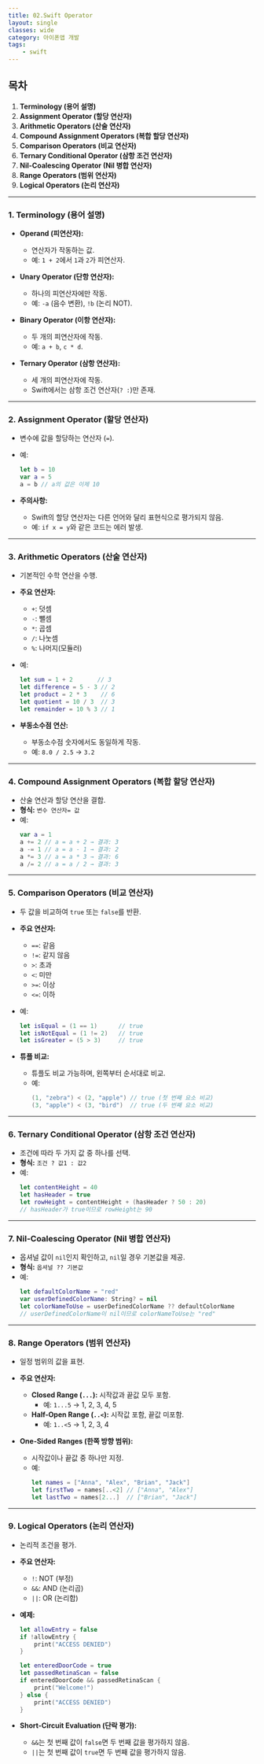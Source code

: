 ```yaml
---
title: 02.Swift Operator
layout: single
classes: wide
category: 아이폰앱 개발
tags:
    - swift
---
```



## **목차**
1. **Terminology (용어 설명)**
2. **Assignment Operator (할당 연산자)**
3. **Arithmetic Operators (산술 연산자)**
4. **Compound Assignment Operators (복합 할당 연산자)**
5. **Comparison Operators (비교 연산자)**
6. **Ternary Conditional Operator (삼항 조건 연산자)**
7. **Nil-Coalescing Operator (Nil 병합 연산자)**
8. **Range Operators (범위 연산자)**
9. **Logical Operators (논리 연산자)**

---

### **1. Terminology (용어 설명)**
- **Operand (피연산자):**
  - 연산자가 작동하는 값.
  - 예: `1 + 2`에서 `1`과 `2`가 피연산자.

- **Unary Operator (단항 연산자):**
  - 하나의 피연산자에만 작동.
  - 예: `-a` (음수 변환), `!b` (논리 NOT).

- **Binary Operator (이항 연산자):**
  - 두 개의 피연산자에 작동.
  - 예: `a + b`, `c * d`.

- **Ternary Operator (삼항 연산자):**
  - 세 개의 피연산자에 작동.
  - Swift에서는 삼항 조건 연산자(`? :`)만 존재.

---

### **2. Assignment Operator (할당 연산자)**
- 변수에 값을 할당하는 연산자 (`=`).
- 예:
  ```swift
  let b = 10
  var a = 5
  a = b // a의 값은 이제 10
  ```

- **주의사항:**
  - Swift의 할당 연산자는 다른 언어와 달리 표현식으로 평가되지 않음.
  - 예: `if x = y`와 같은 코드는 에러 발생.

---

### **3. Arithmetic Operators (산술 연산자)**
- 기본적인 수학 연산을 수행.
- **주요 연산자:**
  - `+`: 덧셈
  - `-`: 뺄셈
  - `*`: 곱셈
  - `/`: 나눗셈
  - `%`: 나머지(모듈러)

- 예:
  ```swift
  let sum = 1 + 2       // 3
  let difference = 5 - 3 // 2
  let product = 2 * 3    // 6
  let quotient = 10 / 3  // 3
  let remainder = 10 % 3 // 1
  ```

- **부동소수점 연산:**
  - 부동소수점 숫자에서도 동일하게 작동.
  - 예: `8.0 / 2.5` → `3.2`

---

### **4. Compound Assignment Operators (복합 할당 연산자)**
- 산술 연산과 할당 연산을 결합.
- **형식:** `변수 연산자= 값`
- 예:
  ```swift
  var a = 1
  a += 2 // a = a + 2 → 결과: 3
  a -= 1 // a = a - 1 → 결과: 2
  a *= 3 // a = a * 3 → 결과: 6
  a /= 2 // a = a / 2 → 결과: 3
  ```

---

### **5. Comparison Operators (비교 연산자)**
- 두 값을 비교하여 `true` 또는 `false`를 반환.
- **주요 연산자:**
  - `==`: 같음
  - `!=`: 같지 않음
  - `>`: 초과
  - `<`: 미만
  - `>=`: 이상
  - `<=`: 이하

- 예:
  ```swift
  let isEqual = (1 == 1)      // true
  let isNotEqual = (1 != 2)   // true
  let isGreater = (5 > 3)     // true
  ```

- **튜플 비교:**
  - 튜플도 비교 가능하며, 왼쪽부터 순서대로 비교.
  - 예:
    ```swift
    (1, "zebra") < (2, "apple") // true (첫 번째 요소 비교)
    (3, "apple") < (3, "bird")  // true (두 번째 요소 비교)
    ```

---

### **6. Ternary Conditional Operator (삼항 조건 연산자)**
- 조건에 따라 두 가지 값 중 하나를 선택.
- **형식:** `조건 ? 값1 : 값2`
- 예:
  ```swift
  let contentHeight = 40
  let hasHeader = true
  let rowHeight = contentHeight + (hasHeader ? 50 : 20)
  // hasHeader가 true이므로 rowHeight는 90
  ```

---

### **7. Nil-Coalescing Operator (Nil 병합 연산자)**
- 옵셔널 값이 `nil`인지 확인하고, `nil`일 경우 기본값을 제공.
- **형식:** `옵셔널 ?? 기본값`
- 예:
  ```swift
  let defaultColorName = "red"
  var userDefinedColorName: String? = nil
  let colorNameToUse = userDefinedColorName ?? defaultColorName
  // userDefinedColorName이 nil이므로 colorNameToUse는 "red"
  ```

---

### **8. Range Operators (범위 연산자)**
- 일정 범위의 값을 표현.
- **주요 연산자:**
  - **Closed Range (`...`):** 시작값과 끝값 모두 포함.
    - 예: `1...5` → 1, 2, 3, 4, 5
  - **Half-Open Range (`..<`):** 시작값 포함, 끝값 미포함.
    - 예: `1..<5` → 1, 2, 3, 4

- **One-Sided Ranges (한쪽 방향 범위):**
  - 시작값이나 끝값 중 하나만 지정.
  - 예:
    ```swift
    let names = ["Anna", "Alex", "Brian", "Jack"]
    let firstTwo = names[..<2] // ["Anna", "Alex"]
    let lastTwo = names[2...]  // ["Brian", "Jack"]
    ```

---

### **9. Logical Operators (논리 연산자)**
- 논리적 조건을 평가.
- **주요 연산자:**
  - `!`: NOT (부정)
  - `&&`: AND (논리곱)
  - `||`: OR (논리합)

- **예제:**
  ```swift
  let allowEntry = false
  if !allowEntry {
      print("ACCESS DENIED")
  }

  let enteredDoorCode = true
  let passedRetinaScan = false
  if enteredDoorCode && passedRetinaScan {
      print("Welcome!")
  } else {
      print("ACCESS DENIED")
  }
  ```

- **Short-Circuit Evaluation (단락 평가):**
  - `&&`는 첫 번째 값이 `false`면 두 번째 값을 평가하지 않음.
  - `||`는 첫 번째 값이 `true`면 두 번째 값을 평가하지 않음.

